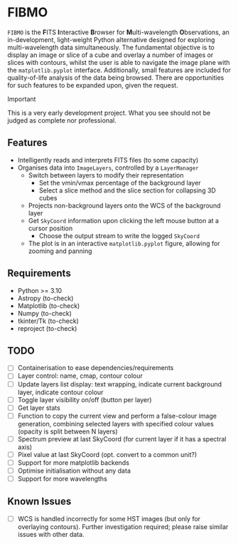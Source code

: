 # FIBMO
`FIBMO` is the **F**ITS **I**nteractive **B**rowser for **M**ulti-wavelength **O**bservations, an in-development, light-weight Python alternative designed for exploring multi-wavelength data simultaneously.
The fundamental objective is to display an image or slice of a cube and overlay a number of images or slices with contours, whilst the user is able to navigate the image plane with the `matplotlib.pyplot` interface.
Additionally, small features are included for quality-of-life analysis of the data being browsed. There are opportunities for such features to be expanded upon, given the request.

> [!IMPORTANT]
> This is a very early development project. What you see should not be judged as complete nor professional.

## Features
- Intelligently reads and interprets FITS files (to some capacity)
- Organises data into `ImageLayers`, controlled by a `LayerManager`
  - Switch between layers to modify their representation
    - Set the vmin/vmax percentage of the background layer
    - Select a slice method and the slice section for collapsing 3D cubes
  - Projects non-background layers onto the WCS of the background layer
  - Get `SkyCoord` information upon clicking the left mouse button at a cursor position
    - Choose the output stream to write the logged `SkyCoord`
  - The plot is in an interactive `matplotlib.pyplot` figure, allowing for zooming and panning

## Requirements
- Python >= 3.10
- Astropy (to-check)
- Matplotlib (to-check)
- Numpy (to-check)
- tkinter/Tk (to-check)
- reproject (to-check)

## TODO
- [ ] Containerisation to ease dependencies/requirements
- [ ] Layer control: name, cmap, contour colour
- [ ] Update layers list display: text wrapping, indicate current background layer, indicate contour colour
- [ ] Toggle layer visibility on/off (button per layer)
- [ ] Get layer stats
- [ ] Function to copy the current view and perform a false-colour image generation, combining selected layers with specified colour values (opacity is split between N layers)
- [ ] Spectrum preview at last SkyCoord (for current layer if it has a spectral axis)
- [ ] Pixel value at last SkyCoord (opt. convert to a common unit?)
- [ ] Support for more matplotlib backends
- [ ] Optimise initialisation without any data
- [ ] Support for more wavelengths

## Known Issues
- [ ] WCS is handled incorrectly for some HST images (but only for overlaying contours). Further investigation required; please raise similar issues with other data.
